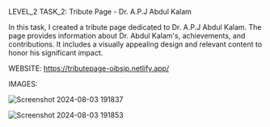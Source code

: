 LEVEL_2 TASK_2: Tribute Page - Dr. A.P.J Abdul Kalam

In this task, I created a tribute page dedicated to Dr. A.P.J Abdul Kalam. The page provides information about Dr. Abdul Kalam's, achievements, and contributions. It includes a visually appealing design and relevant content to honor his significant impact.

WEBSITE: https://tributepage-oibsip.netlify.app/

IMAGES: 

![Screenshot 2024-08-03 191837](https://github.com/user-attachments/assets/d8349a71-dcba-49d0-947a-0b591123477e)

![Screenshot 2024-08-03 191853](https://github.com/user-attachments/assets/0f55cee0-916d-4073-b890-1e13f2b8e329)


